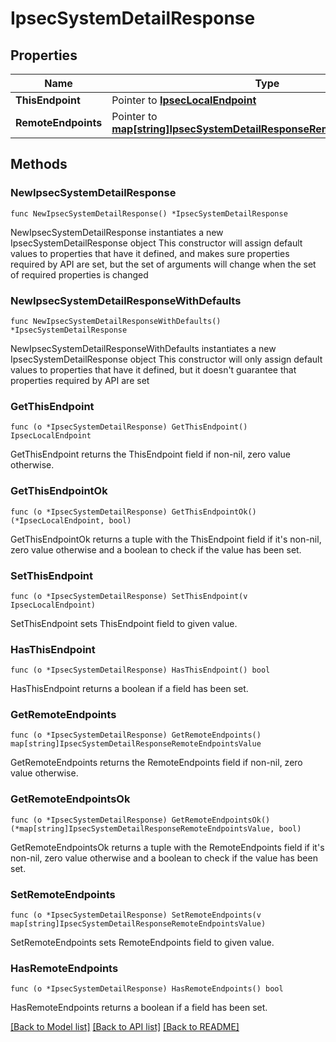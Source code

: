 # IpsecSystemDetailResponse

## Properties

Name | Type | Description | Notes
------------ | ------------- | ------------- | -------------
**ThisEndpoint** | Pointer to [**IpsecLocalEndpoint**](IpsecLocalEndpoint.md) |  | [optional] 
**RemoteEndpoints** | Pointer to [**map[string]IpsecSystemDetailResponseRemoteEndpointsValue**](IpsecSystemDetailResponseRemoteEndpointsValue.md) |  | [optional] 

## Methods

### NewIpsecSystemDetailResponse

`func NewIpsecSystemDetailResponse() *IpsecSystemDetailResponse`

NewIpsecSystemDetailResponse instantiates a new IpsecSystemDetailResponse object
This constructor will assign default values to properties that have it defined,
and makes sure properties required by API are set, but the set of arguments
will change when the set of required properties is changed

### NewIpsecSystemDetailResponseWithDefaults

`func NewIpsecSystemDetailResponseWithDefaults() *IpsecSystemDetailResponse`

NewIpsecSystemDetailResponseWithDefaults instantiates a new IpsecSystemDetailResponse object
This constructor will only assign default values to properties that have it defined,
but it doesn't guarantee that properties required by API are set

### GetThisEndpoint

`func (o *IpsecSystemDetailResponse) GetThisEndpoint() IpsecLocalEndpoint`

GetThisEndpoint returns the ThisEndpoint field if non-nil, zero value otherwise.

### GetThisEndpointOk

`func (o *IpsecSystemDetailResponse) GetThisEndpointOk() (*IpsecLocalEndpoint, bool)`

GetThisEndpointOk returns a tuple with the ThisEndpoint field if it's non-nil, zero value otherwise
and a boolean to check if the value has been set.

### SetThisEndpoint

`func (o *IpsecSystemDetailResponse) SetThisEndpoint(v IpsecLocalEndpoint)`

SetThisEndpoint sets ThisEndpoint field to given value.

### HasThisEndpoint

`func (o *IpsecSystemDetailResponse) HasThisEndpoint() bool`

HasThisEndpoint returns a boolean if a field has been set.

### GetRemoteEndpoints

`func (o *IpsecSystemDetailResponse) GetRemoteEndpoints() map[string]IpsecSystemDetailResponseRemoteEndpointsValue`

GetRemoteEndpoints returns the RemoteEndpoints field if non-nil, zero value otherwise.

### GetRemoteEndpointsOk

`func (o *IpsecSystemDetailResponse) GetRemoteEndpointsOk() (*map[string]IpsecSystemDetailResponseRemoteEndpointsValue, bool)`

GetRemoteEndpointsOk returns a tuple with the RemoteEndpoints field if it's non-nil, zero value otherwise
and a boolean to check if the value has been set.

### SetRemoteEndpoints

`func (o *IpsecSystemDetailResponse) SetRemoteEndpoints(v map[string]IpsecSystemDetailResponseRemoteEndpointsValue)`

SetRemoteEndpoints sets RemoteEndpoints field to given value.

### HasRemoteEndpoints

`func (o *IpsecSystemDetailResponse) HasRemoteEndpoints() bool`

HasRemoteEndpoints returns a boolean if a field has been set.


[[Back to Model list]](../README.md#documentation-for-models) [[Back to API list]](../README.md#documentation-for-api-endpoints) [[Back to README]](../README.md)


